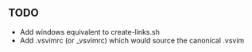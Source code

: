 ## TODO

- Add windows equivalent to create-links.sh
- Add .vsvimrc (or _vsvimrc) which would source the canonical .vsvim
